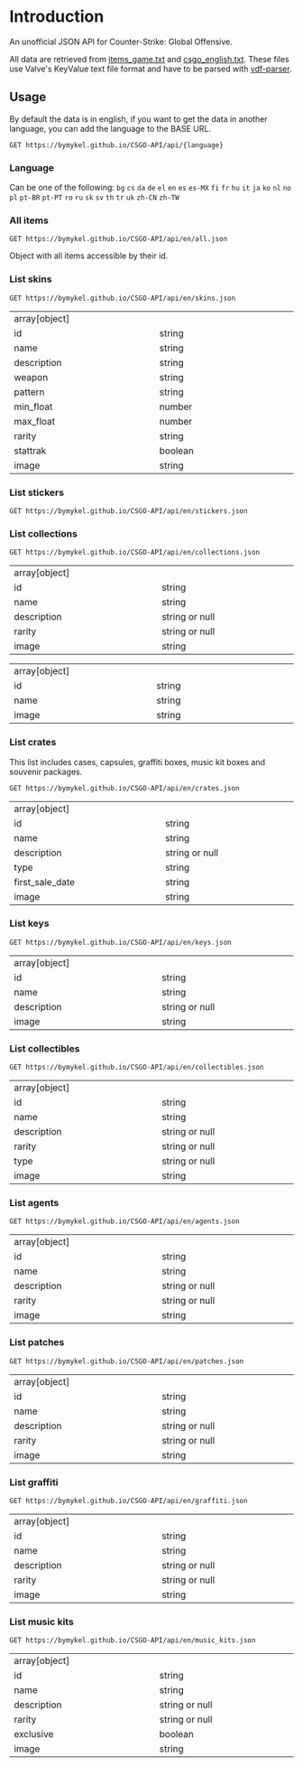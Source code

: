 # Introduction

An unofficial JSON API for Counter-Strike: Global Offensive.

All data are retrieved from [items_game.txt](https://github.com/SteamDatabase/GameTracking-CSGO/blob/master/csgo/scripts/items/items_game.txt) and [csgo_english.txt](https://github.com/SteamDatabase/GameTracking-CSGO/blob/master/csgo/resource/csgo_english.txt). These files use Valve's KeyValue text file format and have to be parsed with [vdf-parser](https://github.com/p0358/vdf-parser).

## Usage

By default the data is in english, if you want to get the data in another language, you can add the language to the BASE URL.

```http
GET https://bymykel.github.io/CSGO-API/api/{language}
```

### Language

Can be one of the following: `bg` `cs` `da` `de` `el` `en` `es` `es-MX` `fi` `fr` `hu` `it` `ja` `ko` `nl` `no` `pl` `pt-BR` `pt-PT` `ro` `ru` `sk` `sv` `th` `tr` `uk` `zh-CN` `zh-TW`

### All items

```http
GET https://bymykel.github.io/CSGO-API/api/en/all.json
```

Object with all items accessible by their id.

### List skins

```http
GET https://bymykel.github.io/CSGO-API/api/en/skins.json
```

<table align="center">
  <tr>
    <td colspan="2" color="yellow">array[object]</td>
  </tr>
  <tr>
    <td width="400">id</td>
    <td width="400">string</td>
  </tr>
  <tr>
    <td width="400">name</td>
    <td width="400">string</td>
  </tr>
  <tr>
    <td width="400">description</td>
    <td width="400">string</td>
  </tr>
  <tr>
    <td width="400">weapon</td>
    <td width="400">string</td>
  </tr>
  <tr>
    <td width="400">pattern</td>
    <td width="400">string</td>
  </tr>
  <tr>
    <td width="400">min_float</td>
    <td width="400">number</td>
  </tr>
  <tr>
    <td width="400">max_float</td>
    <td width="400">number</td>
  </tr>
  <tr>
    <td width="400">rarity</td>
    <td width="400">string</td>
  </tr>
  <tr>
    <td width="400">stattrak</td>
    <td width="400">boolean</td>
  </tr>
  <tr>
    <td width="400">image</td>
    <td width="400">string</td>
  </tr>
</table>

### List stickers

```http
GET https://bymykel.github.io/CSGO-API/api/en/stickers.json
```

<table align="center">
  <tr>
    <td colspan="2" color="yellow">array[object]</td>
  </tr>
  <tr>
    <td width="400">id</td>
    <td width="400">string</td>
  </tr>
  <tr>
    <td width="400">name</td>
    <td width="400">string</td>
  </tr>
  <tr>
    <td width="400">description</td>
    <td width="400">string or null</td>
  </tr>
  <tr>
    <td width="400">rarity</td>
    <td width="400">string or null</td>
  </tr>
  <tr>
    <td width="400">image</td>
    <td width="400">string</td>
  </tr>

### List collections

```http
GET https://bymykel.github.io/CSGO-API/api/en/collections.json
```

<table align="center">
  <tr>
    <td colspan="2" color="yellow">array[object]</td>
  </tr>
  <tr>
    <td width="400">id</td>
    <td width="400">string</td>
  </tr>
  <tr>
    <td width="400">name</td>
    <td width="400">string</td>
  </tr>
  <tr>
    <td width="400">image</td>
    <td width="400">string</td>
  </tr>
</table>

### List crates

This list includes cases, capsules, graffiti boxes, music kit boxes and souvenir packages.

```http
GET https://bymykel.github.io/CSGO-API/api/en/crates.json
```

<table align="center">
  <tr>
    <td colspan="2" color="yellow">array[object]</td>
  </tr>
  <tr>
    <td width="400">id</td>
    <td width="400">string</td>
  </tr>
  <tr>
    <td width="400">name</td>
    <td width="400">string</td>
  </tr>
  <tr>
    <td width="400">description</td>
    <td width="400">string or null</td>
  </tr>
  <tr>
    <td width="400">type</td>
    <td width="400">string</td>
  </tr>
  <tr>
    <td width="400">first_sale_date</td>
    <td width="400">string</td>
  </tr>
  <tr>
    <td width="400">image</td>
    <td width="400">string</td>
  </tr>
</table>

### List keys

```http
GET https://bymykel.github.io/CSGO-API/api/en/keys.json
```

<table align="center">
  <tr>
    <td colspan="2" color="yellow">array[object]</td>
  </tr>
  <tr>
    <td width="400">id</td>
    <td width="400">string</td>
  </tr>
  <tr>
    <td width="400">name</td>
    <td width="400">string</td>
  </tr>
  <tr>
    <td width="400">description</td>
    <td width="400">string or null</td>
  </tr>
  <tr>
    <td width="400">image</td>
    <td width="400">string</td>
  </tr>
</table>

### List collectibles

```http
GET https://bymykel.github.io/CSGO-API/api/en/collectibles.json
```

<table align="center">
  <tr>
    <td colspan="2" color="yellow">array[object]</td>
  </tr>
  <tr>
    <td width="400">id</td>
    <td width="400">string</td>
  </tr>
  <tr>
    <td width="400">name</td>
    <td width="400">string</td>
  </tr>
  <tr>
    <td width="400">description</td>
    <td width="400">string or null</td>
  </tr>
  <tr>
    <td width="400">rarity</td>
    <td width="400">string or null</td>
  </tr>
  <tr>
    <td width="400">type</td>
    <td width="400">string or null</td>
  </tr>
  <tr>
    <td width="400">image</td>
    <td width="400">string</td>
  </tr>
</table>

### List agents

```http
GET https://bymykel.github.io/CSGO-API/api/en/agents.json
```

<table align="center">
  <tr>
    <td colspan="2" color="yellow">array[object]</td>
  </tr>
  <tr>
    <td width="400">id</td>
    <td width="400">string</td>
  </tr>
  <tr>
    <td width="400">name</td>
    <td width="400">string</td>
  </tr>
  <tr>
    <td width="400">description</td>
    <td width="400">string or null</td>
  </tr>
  <tr>
    <td width="400">rarity</td>
    <td width="400">string or null</td>
  </tr>
  <tr>
    <td width="400">image</td>
    <td width="400">string</td>
  </tr>
</table>

### List patches

```http
GET https://bymykel.github.io/CSGO-API/api/en/patches.json
```

<table align="center">
  <tr>
    <td colspan="2" color="yellow">array[object]</td>
  </tr>
  <tr>
    <td width="400">id</td>
    <td width="400">string</td>
  </tr>
  <tr>
    <td width="400">name</td>
    <td width="400">string</td>
  </tr>
  <tr>
    <td width="400">description</td>
    <td width="400">string or null</td>
  </tr>
  <tr>
    <td width="400">rarity</td>
    <td width="400">string or null</td>
  </tr>
  <tr>
    <td width="400">image</td>
    <td width="400">string</td>
  </tr>
</table>

### List graffiti

```http
GET https://bymykel.github.io/CSGO-API/api/en/graffiti.json
```

<table align="center">
  <tr>
    <td colspan="2" color="yellow">array[object]</td>
  </tr>
  <tr>
    <td width="400">id</td>
    <td width="400">string</td>
  </tr>
  <tr>
    <td width="400">name</td>
    <td width="400">string</td>
  </tr>
  <tr>
    <td width="400">description</td>
    <td width="400">string or null</td>
  </tr>
  <tr>
    <td width="400">rarity</td>
    <td width="400">string or null</td>
  </tr>
  <tr>
    <td width="400">image</td>
    <td width="400">string</td>
  </tr>
</table>

### List music kits

```http
GET https://bymykel.github.io/CSGO-API/api/en/music_kits.json
```

<table align="center">
  <tr>
    <td colspan="2" color="yellow">array[object]</td>
  </tr>
  <tr>
    <td width="400">id</td>
    <td width="400">string</td>
  </tr>
  <tr>
    <td width="400">name</td>
    <td width="400">string</td>
  </tr>
  <tr>
    <td width="400">description</td>
    <td width="400">string or null</td>
  </tr>
  <tr>
    <td width="400">rarity</td>
    <td width="400">string or null</td>
  </tr>
  <tr>
    <td width="400">exclusive</td>
    <td width="400">boolean</td>
  </tr>
  <tr>
    <td width="400">image</td>
    <td width="400">string</td>
  </tr>
</table>
